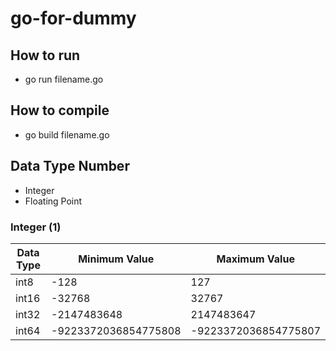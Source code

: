 # go-for-dummy


## How to run 
 - go run filename.go

## How to compile
 - go build filename.go

## Data Type Number
 - Integer
 - Floating Point

 ### Integer (1)
 | Data Type | Minimum Value | Maximum Value |
 |-----|------|---------|
 | int8 | -128 | 127 |
 | int16 | -32768 | 32767 |
 | int32 | -2147483648 | 2147483647 |
 | int64 | -9223372036854775808 | -9223372036854775807 |
 

